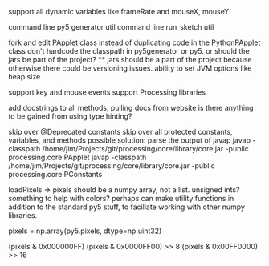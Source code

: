support all dynamic variables like frameRate and mouseX, mouseY

command line py5 generator util
command line run_sketch util

fork and edit PApplet class instead of duplicating code in the PythonPApplet class
don't hardcode the classpath in py5generator or py5. or should the jars be part of the project?
** jars should be a part of the project because otherwise there could be versioning issues.
ability to set JVM options like heap size

support key and mouse events
support Processing libraries

add docstrings to all methods, pulling docs from website
is there anything to be gained from using type hinting?


skip over @Deprecated constants
skip over all protected constants, variables, and methods
possible solution: parse the output of javap
javap -classpath /home/jim/Projects/git/processing/core/library/core.jar -public processing.core.PApplet
javap -classpath /home/jim/Projects/git/processing/core/library/core.jar -public processing.core.PConstants


loadPixels => pixels should be a numpy array, not a list. unsigned ints? something to help with colors? perhaps can make utility functions in addition to the standard py5 stuff, to faciliate working with other numpy libraries.

pixels = np.array(py5.pixels, dtype=np.uint32)

(pixels & 0x000000FF)
(pixels & 0x0000FF00) >> 8
(pixels & 0x00FF0000) >> 16
